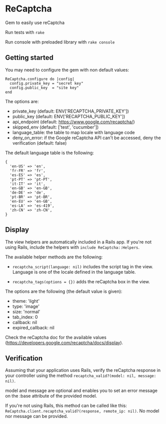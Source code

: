 # ReCaptcha

Gem to easily use reCaptcha

Run tests with ``` rake ```

Run console with preloaded library with ``` rake console ```

## Getting started

You may need to configure the gem with non default values:

```
ReCaptcha.configure do |config|
  config.private_key = "secret key"
  config.public_key  = "site key"
end

```

The options are:
- private_key (default: ENV['RECAPTCHA_PRIVATE_KEY'])
- public_key (default: ENV['RECAPTCHA_PUBLIC_KEY'])
- api_endpoint (default: https://www.google.com/recaptcha/)
- skipped_env (default: ['test', 'cucumber'])
- language_table: the table to map locale with language code
- deny_on_error: if the Google reCaptcha API can't be accessed, deny the verification (default: false)

The default language table is the following:

```
{
  'en-US' => 'en',
  'fr-FR' => 'fr',
  'es-ES' => 'es',
  'pt-PT' => 'pt-PT',
  'it-IT' => 'it',
  'en-GB' => 'en-GB',
  'de-DE' => 'de',
  'pt-BR' => 'pt-BR',
  'en-EU' => 'en-GB',
  'es-LA' => 'es-419',
  'zh-CN' => 'zh-CN',
}
```

## Display

The view helpers are automatically included in a Rails app.  If you're not using Rails, include the helpers with ```include ReCaptcha::Helpers```.

The available helper methods are the following:

- ```recaptcha_script(language: nil)``` includes the script tag in the view.  Language is one of the locale defined in the language table.

- ```recaptcha_tags(options = {})``` adds the reCaptcha box in the view.

The options are the following (the default value is given):
- theme: 'light'
- type: 'image'
- size: 'normal'
- tab_index: 0
- callback: nil
- expired_callback: nil

Check the reCaptcha doc for the available values (https://developers.google.com/recaptcha/docs/display).

## Verification

Assuming that your application uses Rails, verify the reCaptcha response in your controller using the method ```recaptcha_valid?(model: nil, message: nil)```.

model and message are optional and enables you to set an error message on the :base attribute of the provided model.


If you're not using Rails, this method can be called like this: ```ReCaptcha.client.recaptcha_valid?(response, remote_ip: nil)```.  No model nor message can be provided.
